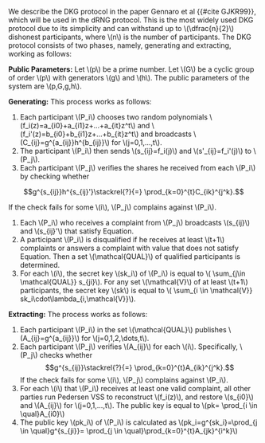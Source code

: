 
We describe the DKG protocol in the paper Gennaro et al {{#cite GJKR99}}, which will be used in the dRNG protocol. This is the most widely used DKG protocol due to its simplicity and can withstand up to \\(\dfrac{n}{2}\\) dishonest participants, where \\(n\\) is the number of participants. The DKG protocol consists of two phases, namely, generating and extracting, working as follows:

**Public Parameters:** Let \\(p\\) be a prime number. Let \\(G\\) be a cyclic group of order \\(p\\) with generators \\(g\\) and \\(h\\). The public parameters of the system are \\(p,G,g,h\\).

**Generating:** This process works as follows:
1. Each participant \\(P_i\\) chooses two random polynomials \\(f_i(z)=a_{i0}+a_{i1}z+...+a_{it}z^t\\) and \\(f_i'(z)=b_{i0}+b_{i1}z+...+b_{it}z^t\\) and broadcasts \\(C_{ij}=g^{a_{ij}}h^{b_{ij}}\\) for \\(j=0,1,...,t\\).
1. The participant \\(P_i\\) then sends \\(s_{ij}=f_i(j)\\) and \\(s'_{ij}=f_i'(j)\\) to \\(P_j\\).
1. Each participant \\(P_j\\) verifies the shares he received from each \\(P_i\\) by checking whether
  
$$g^{s_{ij}}h^{s_{ij}'}\stackrel{?}{=} \prod_{k=0}^{t}C_{ik}^{j^k}.$$

If the check fails for some \\(i\\), \\(P_j\\) complains against \\(P_i\\).
1. Each \\(P_i\\) who receives a complaint from \\(P_j\\) broadcasts \\(s_{ij}\\) and \\(s_{ij}'\\) that satisfy Equation.
1. A participant \\(P_i\\) is disqualified if he receives at least \\(t+1\\) complaints or answers a complaint with value that does not satisfy Equation. Then a set \\(\mathcal{QUAL}\\) of qualified participants is determined.
1. For each \\(i\\), the secret key \\(sk_i\\) of \\(P_i\\) is equal to \\( \sum_{j\in \mathcal{QUAL}} s_{ji}\\). For any set \\(\mathcal{V}\\) of at least \\(t+1\\) participants, the secret key \\(sk\\) is equal to \\( \sum_{i \in \mathcal{V}} sk_i\cdot\lambda_{i,\mathcal{V}}\\).

**Extracting:** The process works as follows:
 
1. Each participant \\(P_i\\) in the set \\(\mathcal{QUAL}\\) publishes \\(A_{ij}=g^{a_{ij}}\\) for \\(j=0,1,2,\dots,t\\).
1. Each participant \\(P_j\\) verifies \\(A_{ij}\\) for each \\(i\\). Specifically, \\(P_j\\) checks whether
$$g^{s_{ij}}\stackrel{?}{=} \prod_{k=0}^{t}A_{ik}^{j^k}.$$
If the check fails for some \\(i\\), \\(P_j\\) complains against \\(P_i\\).
1. For each \\(i\\) that \\(P_i\\) receives at least one valid complaint, all other parties run Pedersen VSS to reconstruct \\(f_i(z)\\), and restore \\(s_{i0}\\) and \\(A_{ij}\\) for \\(j=0,1,...,t\\). The public key is equal to \\(pk= \prod_{i \in \qual}A_{i0}\\) 
1. The public key \\(pk_i\\) of \\(P_i\\) is calculated as 
\\(pk_i=g^{sk_i}=\prod_{j \in \qual}g^{s_{ji}}= \prod_{j \in \qual}\prod_{k=0}^{t}A_{jk}^{i^k}\\)
